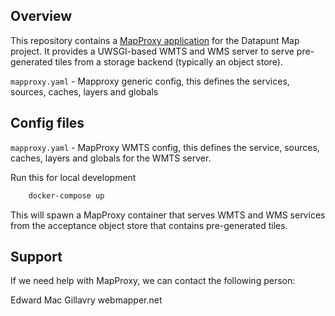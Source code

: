 ## Overview

This repository contains a [MapProxy application](https://mapproxy.org/) for the Datapunt Map project. It provides a UWSGI-based WMTS and WMS server to serve pre-generated tiles from a storage backend (typically an object store).

`mapproxy.yaml` - Mapproxy generic config, this defines the services, sources, caches, layers and globals

## Config files

`mapproxy.yaml` - MapProxy WMTS config, this defines the service, sources, caches, layers and globals for the WMTS server.

Run this for local development

```bash
    docker-compose up
```

This will spawn a MapProxy container that serves WMTS and WMS services from the acceptance object store that contains pre-generated tiles.

## Support

If we need help with MapProxy, we can contact the following person:

Edward Mac Gillavry
webmapper.net
